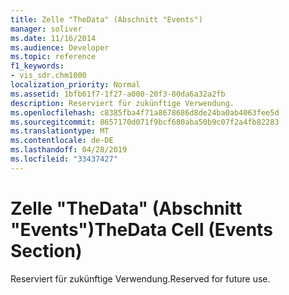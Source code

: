 ```yaml
---
title: Zelle "TheData" (Abschnitt "Events")
manager: soliver
ms.date: 11/16/2014
ms.audience: Developer
ms.topic: reference
f1_keywords:
- vis_sdr.chm1000
localization_priority: Normal
ms.assetid: 1bfb61f7-1f27-a000-20f3-80da6a32a2fb
description: Reserviert für zukünftige Verwendung.
ms.openlocfilehash: c8385fba4f71a8678686d8de24ba0ab4063fee5d
ms.sourcegitcommit: 8657170d071f9bcf680aba50b9c07f2a4fb82283
ms.translationtype: MT
ms.contentlocale: de-DE
ms.lasthandoff: 04/28/2019
ms.locfileid: "33437427"
---
```

# <a name="thedata-cell-events-section"></a><span data-ttu-id="6fb94-103">Zelle "TheData" (Abschnitt "Events")</span><span class="sxs-lookup"><span data-stu-id="6fb94-103">TheData Cell (Events Section)</span></span>

<span data-ttu-id="6fb94-104">Reserviert für zukünftige Verwendung.</span><span class="sxs-lookup"><span data-stu-id="6fb94-104">Reserved for future use.</span></span>
  

